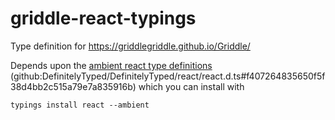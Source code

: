 # griddle-react-typings
Type definition for https://griddlegriddle.github.io/Griddle/

Depends upon the [ambient react type definitions](https://github.com/DefinitelyTyped/DefinitelyTyped/tree/c2c22c3b953fe9730d4802022d5e0d18d083909e/react) (github:DefinitelyTyped/DefinitelyTyped/react/react.d.ts#f407264835650f5f38d4bb2c515a79e7a835916b)
which you can install with

```
typings install react --ambient
```
